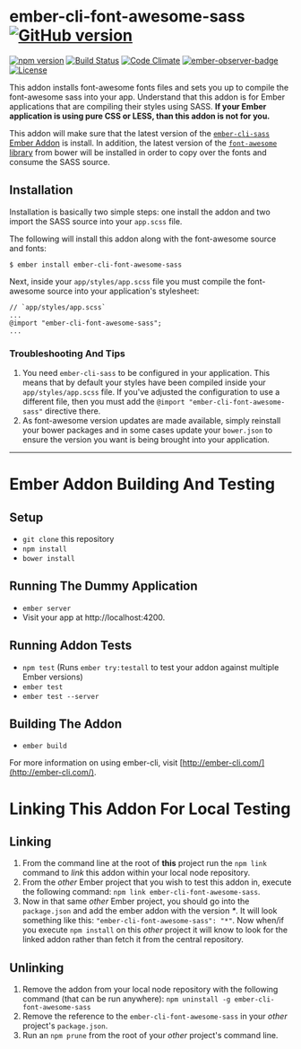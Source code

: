 # ember-cli-font-awesome-sass [![GitHub version](https://badge.fury.io/gh/cybertoothca%2Fember-cli-font-awesome-sass.svg)](https://badge.fury.io/gh/cybertoothca%2Fember-cli-font-awesome-sass)

[![npm version](https://badge.fury.io/js/ember-cli-font-awesome-sass.svg)](https://badge.fury.io/js/ember-cli-font-awesome-sass) [![Build Status](https://travis-ci.org/cybertoothca/ember-cli-font-awesome-sass.svg)](https://travis-ci.org/cybertoothca/ember-cli-font-awesome-sass) [![Code Climate](https://codeclimate.com/github/cybertoothca/ember-cli-font-awesome-sass/badges/gpa.svg)](https://codeclimate.com/github/cybertoothca/ember-cli-font-awesome-sass) [![ember-observer-badge](http://emberobserver.com/badges/ember-cli-font-awesome-sass.svg)](http://emberobserver.com/addons/ember-cli-font-awesome-sass) [![License](https://img.shields.io/npm/l/ember-cli-font-awesome-sass.svg)](LICENSE.md)

This addon installs font-awesome fonts files and sets you up to compile the
font-awesome sass into your app.  Understand that this addon is for Ember
applications that are compiling their styles using SASS.  __If your Ember
application is using pure CSS or LESS, than this addon is not for you.__

This addon will make sure that the latest version of the
[`ember-cli-sass` Ember Addon](https://github.com/aexmachina/ember-cli-sass) is
install.  In addition, the latest version of the
[`font-awesome` library](http://fontawesome.io/) from bower will be installed
in order to copy over the fonts and consume the SASS source.

## Installation

Installation is basically two simple steps: one install the addon and two
import the SASS source into your `app.scss` file.

The following will install this addon along with the font-awesome source and
fonts:

    $ ember install ember-cli-font-awesome-sass

Next, inside your `app/styles/app.scss` file you must compile the font-awesome
source into your application's stylesheet:

    // `app/styles/app.scss`
    ...
    @import "ember-cli-font-awesome-sass";
    ...

### Troubleshooting And Tips

1. You need `ember-cli-sass` to be configured in your application.  This means
that by default your styles have been compiled inside your
`app/styles/app.scss` file.  If you've adjusted the configuration to use a
different file, then you must add the `@import "ember-cli-font-awesome-sass"`
directive there.
1. As font-awesome version updates are made available, simply reinstall your
bower packages and in some cases update your `bower.json` to ensure the version
you want is being brought into your application.

---

# Ember Addon Building And Testing

## Setup

* `git clone` this repository
* `npm install`
* `bower install`

## Running The Dummy Application

* `ember server`
* Visit your app at http://localhost:4200.

## Running Addon Tests

* `npm test` (Runs `ember try:testall` to test your addon against multiple Ember versions)
* `ember test`
* `ember test --server`

## Building The Addon

* `ember build`

For more information on using ember-cli, visit [http://ember-cli.com/](http://ember-cli.com/).

# Linking This Addon For Local Testing

## Linking

1. From the command line at the root of __this__ project run the 
`npm link` command to _link_ this addon within your local 
node repository.
1. From the _other_ Ember project that you wish to test this addon 
in, execute the following command:
`npm link ember-cli-font-awesome-sass`.
1. Now in that same _other_ Ember project, you should go into the
`package.json` and add the ember addon with the version _*_.  It will
look something like this: `"ember-cli-font-awesome-sass": "*"`.  Now
when/if you execute `npm install` on this _other_ project it 
will know to look for the linked addon rather than fetch it from
the central repository.

## Unlinking

1. Remove the addon from your local node repository with the following
command (that can be run anywhere):
`npm uninstall -g ember-cli-font-awesome-sass`
1. Remove the reference to the `ember-cli-font-awesome-sass` 
in your _other_ project's `package.json`.
1. Run an `npm prune` from the root of your _other_ project's 
command line.
